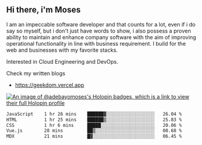 ## Hi there, i'm Moses

I am an impeccable software developer and that counts for a lot, even if i do say so myself, but i don't just have words to show, i also possess a proven ability to maintain and enhance company software with the aim of improving operational functionality in line with business requirement. I build for the web and businesses with my favorite stacks.

Interested in Cloud Engineering and DevOps.

Check my written blogs
- https://geekdom.vercel.app

[![An image of @adebayomoses's Holopin badges, which is a link to view their full Holopin profile](https://holopin.me/adebayomoses)](https://holopin.io/@adebayomoses)

<!--START_SECTION:waka-->

```txt
JavaScript    1 hr 26 mins    ██████▓░░░░░░░░░░░░░░░░░░   26.04 %
HTML          1 hr 25 mins    ██████▒░░░░░░░░░░░░░░░░░░   25.83 %
CSS           1 hr 6 mins     █████░░░░░░░░░░░░░░░░░░░░   20.06 %
Vue.js        28 mins         ██▒░░░░░░░░░░░░░░░░░░░░░░   08.68 %
MDX           21 mins         █▓░░░░░░░░░░░░░░░░░░░░░░░   06.45 %
```

<!--END_SECTION:waka-->
